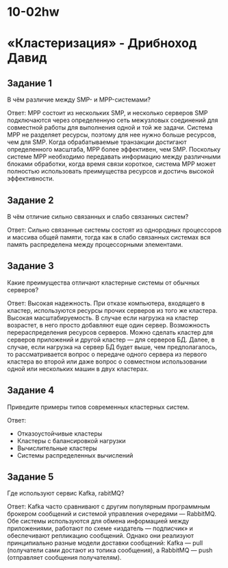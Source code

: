 # 10-02hw
# «Кластеризация» - Дрибноход Давид

## Задание 1
В чём различие между SMP- и MPP-системами?

Ответ: MPP состоит из нескольких SMP, и несколько серверов SMP подключаются через определенную сеть межузловых соединений для совместной работы для выполнения одной и той же задачи. Система MPP не разделяет ресурсы, поэтому для нее нужно больше ресурсов, чем для SMP. Когда обрабатываемые транзакции достигают определенного масштаба, MPP более эффективен, чем SMP. Поскольку системе MPP необходимо передавать информацию между различными блоками обработки, когда время связи короткое, система MPP может полностью использовать преимущества ресурсов и достичь высокой эффективности.

## Задание 2
В чём отличие сильно связанных и слабо связанных систем?

Ответ: Сильно связанные системы состоят из однородных процессоров и массива общей памяти, тогда как в слабо связанных системах вся память распределена между процессорными элементами.  

## Задание 3
Какие преимущества отличают кластерные системы от обычных серверов?

Ответ: Высокая надежность. При отказе компьютера, входящего в кластер, используются ресурсы прочих серверов из того же кластера. Высокая масштабируемость. В случае если нагрузка на кластер возрастет, в него просто добавляют еще один сервер. Возможность перераспределения ресурсов серверов. Можно сделать кластер для серверов приложений и другой кластер — для серверов БД. Далее, в случае, если нагрузка на сервер БД будет выше, чем предполагалось, то рассматривается вопрос о передаче одного сервера из первого кластера во второй или даже вопрос о совместном использовании одной или нескольких машин в двух кластерах.

## Задание 4
Приведите примеры типов современных кластерных систем.

Ответ: 
* Отказоустойчивые кластеры
* Кластеры с балансировкой нагрузки
* Вычислительные кластеры
* Системы распределенных вычислений

## Задание 5
Где используют сервис Kafka, rabitMQ?

Ответ: Kafka часто сравнивают с другим популярным программным брокером сообщений и системой управления очередями — RabbitMQ. Обе системы используются для обмена информацией между приложениями, работают по схеме «издатель — подписчик» и обеспечивают репликацию сообщений. Однако они реализуют принципиально разные модели доставки сообщений: Kafka — pull (получатели сами достают из топика сообщения), а RabbitMQ — push (отправляет сообщения получателям).
